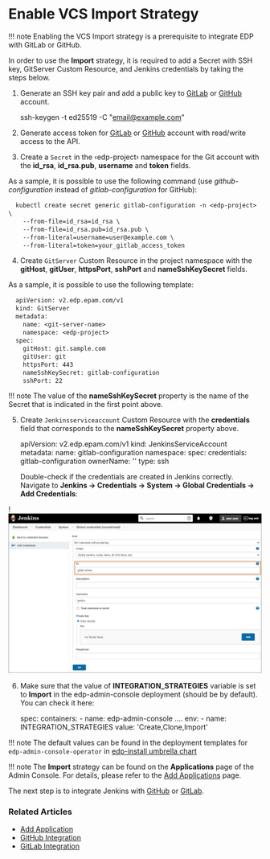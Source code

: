 # Enable VCS Import Strategy

!!! note
    Enabling the VCS Import strategy is a prerequisite to integrate EDP with GitLab or GitHub.

In order to use the **Import** strategy, it is required to add a Secret with SSH key, GitServer Custom Resource, and Jenkins credentials by taking the steps below.

1. Generate an SSH key pair and add a public key to [GitLab](https://docs.gitlab.com/ee/ssh/) or [GitHub](https://docs.github.com/en/authentication/connecting-to-github-with-ssh/generating-a-new-ssh-key-and-adding-it-to-the-ssh-agent) account.

      ssh-keygen -t ed25519 -C "email@example.com"

2. Generate access token for [GitLab](https://docs.gitlab.com/ee/user/profile/personal_access_tokens.html) or [GitHub](https://docs.github.com/en/authentication/keeping-your-account-and-data-secure/creating-a-personal-access-token) account with read/write access to the API.

3. Create a `Secret` in the &#8249;edp-project&#8250; namespace for the Git account with the **id_rsa**, **id_rsa.pub**, **username** and **token** fields.

  As a sample, it is possible to use the following command (use *github-configuration* instead of *gitlab-configuration* for GitHub):

      kubectl create secret generic gitlab-configuration -n <edp-project> \
        --from-file=id_rsa=id_rsa \
        --from-file=id_rsa.pub=id_rsa.pub \
        --from-literal=username=user@example.com \
        --from-literal=token=your_gitlab_access_token

4. Create `GitServer` Custom Resource in the project namespace with the **gitHost**, **gitUser**, **httpsPort**, **sshPort** and **nameSshKeySecret** fields.

  As a sample, it is possible to use the following template:

      apiVersion: v2.edp.epam.com/v1
      kind: GitServer
      metadata:
        name: <git-server-name>
        namespace: <edp-project>
      spec:
        gitHost: git.sample.com
        gitUser: git
        httpsPort: 443
        nameSshKeySecret: gitlab-configuration
        sshPort: 22

  !!! note
      The value of the **nameSshKeySecret** property is the name of the Secret that is indicated in the first point above.

5. Create `Jenkinsserviceaccount` Custom Resource with the **credentials** field that corresponds to the **nameSshKeySecret** property above.

      apiVersion: v2.edp.epam.com/v1
      kind: JenkinsServiceAccount
      metadata:
        name: gitlab-configuration
        namespace: <edp-project>
      spec:
        credentials: gitlab-configuration
        ownerName: ''
        type: ssh

    Double-check if the credentials are created in Jenkins correctly. Navigate to **Jenkins -> Credentials -> System -> Global Credentials -> Add Credentials**:

  !![Jenkins credential](../assets/operator-guide/add-credentials.png "Jenkins credential")

6. Make sure that the value of **INTEGRATION_STRATEGIES** variable is set to **Import** in the edp-admin-console deployment (should be by default). You can check it here:

      spec:
        containers:
          - name: edp-admin-console
          ....
            env:
              - name: INTEGRATION_STRATEGIES
                value: 'Create,Clone,Import'

  !!! note
      The default values can be found in the deployment templates for `edp-admin-console-operator` in [edp-install umbrella chart](https://github.com/epam/edp-install/blob/master/deploy-templates/values.yaml)

!!! note
    The **Import** strategy can be found on the **Applications** page of the Admin Console. For details, please refer to the [Add Applications](../user-guide/add-application.md) page.

The next step is to integrate Jenkins with [GitHub](github-integration.md) or [GitLab](gitlab-integration.md).

### Related Articles

* [Add Application](../user-guide/add-application.md)
* [GitHub Integration](github-integration.md)
* [GitLab Integration](gitlab-integration.md)
